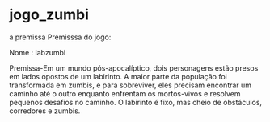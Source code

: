 # jogo_zumbi
a premissa 
Premisssa do jogo:

Nome : labzumbi

Premissa-Em um mundo pós-apocalíptico, dois personagens estão presos em lados opostos de um labirinto. A maior parte da população foi transformada em zumbis, e para sobreviver, eles precisam encontrar um caminho até o outro enquanto enfrentam os mortos-vivos e resolvem pequenos desafios no caminho. O labirinto é fixo, mas cheio de obstáculos, corredores e zumbis.

